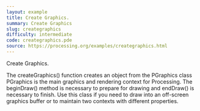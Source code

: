 ```yaml
---
layout: example
title: Create Graphics.
summary: Create Graphics
slug: creategraphics
difficulty: intermediate
code: creategraphics.pde
source: https://processing.org/examples/creategraphics.html
---
```


Create Graphics. 

 The createGraphics() function creates an object from the PGraphics class PGraphics is the main graphics and rendering context for Processing. The beginDraw() method is necessary to prepare for drawing and endDraw() is necessary to finish. Use this class if you need to draw into an off-screen graphics buffer or to maintain two contexts with different properties.
